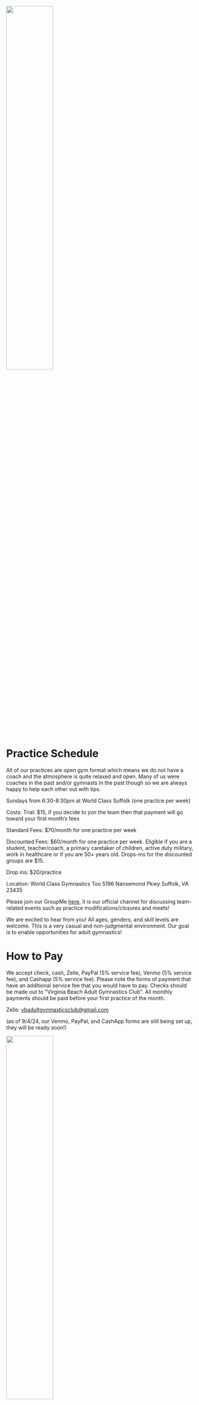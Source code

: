 <!---layout: page
title: "Practice Schedule"
permalink: /practice-schedule--->

<img src="https://user-images.githubusercontent.com/108369432/225925779-e3eb7c15-1de6-46ab-95ba-3aefc743201c.jpg" width="50%" height="50%" />

# Practice Schedule

All of our practices are open gym format which means we do not have a coach and the atmosphere is quite relaxed and open. Many of us were coaches in the past and/or gymnasts in the past though so we are always happy to help each other out with tips. 

Sundays from 6:30-8:30pm at World Class Suffolk (one practice per week)

Costs:
Trial: $15, if you decide to join the team then that payment will go toward your first month’s fees

Standard Fees: $70/month for one practice per week

Discounted Fees: $60/month for one practice per week. Eligible if you are a student, teacher/coach, a primary caretaker of children, active duty military, work in healthcare or if you are 50+ years old. Drops-ins for the discounted groups are $15.

Drop ins: $20/practice

Location:
World Class Gymnastics Too
5196 Nansemond Pkwy
Suffolk, VA 23435

Please join our GroupMe [here](https://groupme.com/join_group/87617300/U5zsqMLk), it is our official channel for discussing team-related events such as practice modifications/closures and meets!

We are excited to hear from you! All ages, genders, and skill levels are welcome. This is a very casual and non-judgmental environment. Our goal is to enable opportunities for adult gymnastics!

# How to Pay
We accept check, cash, Zelle, PayPal (5% service fee), Venmo (5% service fee), and Cashapp (5% service fee). Please note the forms of payment that have an additional service fee that you would have to pay. Checks should be made out to "Virginia Beach Adult Gymnastics Club". All monthly payments should be paid before your first practice of the month. 

Zelle: vbadultgymnasticsclub@gmail.com

(as of 9/4/24, our Venmo, PayPal, and CashApp forms are still being set up, they will be ready soon!)

<img src="https://github.com/user-attachments/assets/b5b8b6f1-2c74-4985-ae10-0d79055584cd" width="50%" height="50%" />
